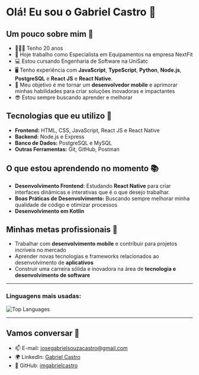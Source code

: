 # Olá! Eu sou o Gabriel Castro 👋

## Um pouco sobre mim 👦

- 🙋🏻‍♂️ Tenho 20 anos
- 🔭 Hoje trabalho como Especialista em Equipamentos na empresa NextFit
- 💻 Estou cursando Engenharia de Software na UniSatc
- 🖥️ Tenho experiência com **JavaScript**, **TypeScript**, **Python**, **Node.js**, **PostgreSQL** e **React JS** e **React Native**. 
- 🎯 Meu objetivo é me tornar um **desenvolvedor mobile** e aprimorar minhas habilidades para criar soluções inovadoras e impactantes
- 😎 Estou sempre buscando aprender e melhorar

## Tecnologias que eu utilizo 🚀

- **Frontend:** HTML, CSS, JavaScript, React JS e React Native
- **Backend:** Node.js e Express
- **Banco de Dados:** PostgreSQL e MySQL
- **Outras Ferramentas:** Git, GitHub, Postman

## O que estou aprendendo no momento 📚

- **Desenvolvimento Frontend:** Estudando **React Native** para criar interfaces dinâmicas e interativas que é o que desejo trabalhar.
- **Boas Práticas de Desenvolvimento:** Buscando sempre melhorar minha qualidade de código e otimizar processos
- **Desenvolvimento em Kotlin** 

## Minhas metas profissionais 🎯

- Trabalhar com **desenvolvimento mobile** e contribuir para projetos incríveis no mercado
- Aprender novas tecnologias e frameworks relacionados ao desenvolvimento de **aplicativos**
- Construir uma carreira sólida e inovadora na área de **tecnologia e desenvolvimento de software**

---

### Linguagens mais usadas:

![Top Languages](https://github-readme-stats.vercel.app/api/top-langs/?username=imgabrielcastro&layout=compact&theme=radical)


---


## Vamos conversar 💬

- 📫 E-mail: josegabrielsouzacastro@gmail.com
- 🌍 LinkedIn: [Gabriel Castro](https://www.linkedin.com/in/josé-gabriel-souza-de-castro/)
- 📱 GitHub: [imgabrielcastro](https://github.com/imgabrielcastro)

